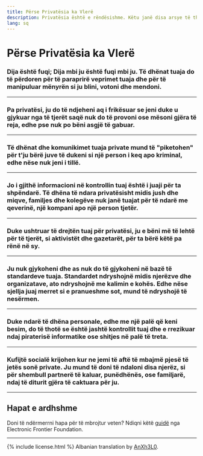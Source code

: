 ```yaml
---
title: Përse Privatësia ka Vlerë
description: Privatësia është e rëndësishme. Këtu janë disa arsye të thjeshta pse.
lang: sq
---
```


# Përse Privatësia ka Vlerë

### Dija është fuqi; Dija mbi ju është fuqi mbi ju. Të dhënat tuaja do të përdoren për të paraprirë veprimet tuaja dhe për të manipuluar mënyrën si ju blini, votoni dhe mendoni.

---
### Pa privatësi, ju do të ndjeheni aq i frikësuar se jeni duke u gjykuar nga të tjerët saqë nuk do të provoni ose mësoni gjëra të reja, edhe pse nuk po bëni asgjë të gabuar.

---
### Të dhënat dhe komunikimet tuaja private mund të "piketohen" për t'ju bërë juve të dukeni si një person i keq apo kriminal, edhe nëse nuk jeni i tillë.

---
### Jo i gjithë informacioni në kontrollin tuaj është i juaji për ta shpëndarë. Të dhëna të ndara privatësisht midis jush dhe miqve, familjes dhe kolegëve nuk janë tuajat për të ndarë me qeverinë, një kompani apo një person tjetër.

---
### Duke ushtruar të drejtën tuaj për privatësi, ju e bëni më të lehtë për të tjerët, si aktivistët dhe gazetarët, për ta bërë këtë pa rënë në sy.

---
### Ju nuk gjykoheni dhe as nuk do të gjykoheni në bazë të standardeve tuaja. Standardet ndryshojnë midis njerëzve dhe organizatave, ato ndryshojnë me kalimin e kohës. Edhe nëse sjellja juaj merret si e pranueshme sot, mund të ndryshojë të nesërmen.

---
### Duke ndarë të dhëna personale, edhe me një palë që keni besim, do të thotë se është jashtë kontrollit tuaj dhe e rrezikuar ndaj piraterisë informatike ose shitjes në palë të treta.

---
### Kufijtë socialë krijohen kur ne jemi të aftë të mbajmë pjesë të jetës sonë private. Ju mund të doni të ndaloni disa njerëz, si për shembull partnerë të kaluar, punëdhënës, ose familjarë, ndaj të diturit gjëra të caktuara për ju.

-----

## Hapat e ardhshme
Doni të ndërmerrni hapa për të mbrojtur veten? Ndiqni këtë [guidë](https://ssd.eff.org) nga Electronic Frontier Foundation.

-----
{% include license.html %}
Albanian translation by [AnXh3L0](https://www.reddit.com/r/translator/comments/752qcf/english_any_translating_whyprivacymattersorg_a/doazzlx/).
